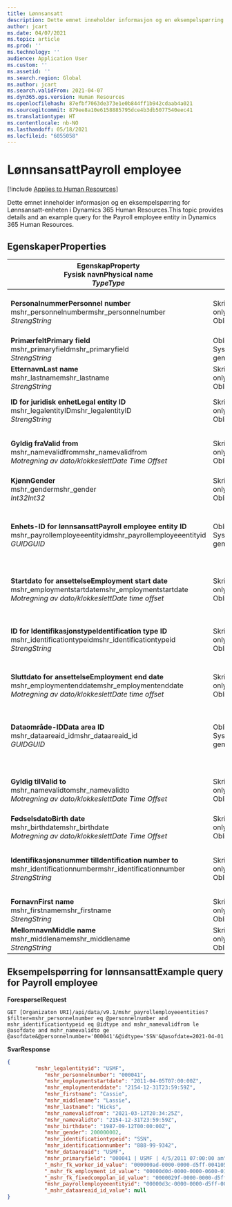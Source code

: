 ```yaml
---
title: Lønnsansatt
description: Dette emnet inneholder informasjon og en eksempelspørring for Lønnsansatt-enheten i Dynamics 365 Human Resources.
author: jcart
ms.date: 04/07/2021
ms.topic: article
ms.prod: ''
ms.technology: ''
audience: Application User
ms.custom: ''
ms.assetid: ''
ms.search.region: Global
ms.author: jcart
ms.search.validFrom: 2021-04-07
ms.dyn365.ops.version: Human Resources
ms.openlocfilehash: 87efbf7063de373e1e0b844ff1b942cdaab4a021
ms.sourcegitcommit: 879ee8a10e6158885795dce4b3db5077540eec41
ms.translationtype: HT
ms.contentlocale: nb-NO
ms.lasthandoff: 05/18/2021
ms.locfileid: "6055058"
---
```

# <a name="payroll-employee"></a><span data-ttu-id="4cf2c-103">Lønnsansatt</span><span class="sxs-lookup"><span data-stu-id="4cf2c-103">Payroll employee</span></span>

[!include [Applies to Human Resources](../includes/applies-to-hr.md)]

<span data-ttu-id="4cf2c-104">Dette emnet inneholder informasjon og en eksempelspørring for Lønnsansatt-enheten i Dynamics 365 Human Resources.</span><span class="sxs-lookup"><span data-stu-id="4cf2c-104">This topic provides details and an example query for the Payroll employee entity in Dynamics 365 Human Resources.</span></span>

## <a name="properties"></a><span data-ttu-id="4cf2c-105">Egenskaper</span><span class="sxs-lookup"><span data-stu-id="4cf2c-105">Properties</span></span>

| <span data-ttu-id="4cf2c-106">Egenskap</span><span class="sxs-lookup"><span data-stu-id="4cf2c-106">Property</span></span><br><span data-ttu-id="4cf2c-107">**Fysisk navn**</span><span class="sxs-lookup"><span data-stu-id="4cf2c-107">**Physical name**</span></span><br><span data-ttu-id="4cf2c-108">**_Type_**</span><span class="sxs-lookup"><span data-stu-id="4cf2c-108">**_Type_**</span></span> | <span data-ttu-id="4cf2c-109">Bruk</span><span class="sxs-lookup"><span data-stu-id="4cf2c-109">Use</span></span> | <span data-ttu-id="4cf2c-110">beskrivelse</span><span class="sxs-lookup"><span data-stu-id="4cf2c-110">Description</span></span> |
| --- | --- | --- |
| <span data-ttu-id="4cf2c-111">**Personalnummer**</span><span class="sxs-lookup"><span data-stu-id="4cf2c-111">**Personnel number**</span></span><br><span data-ttu-id="4cf2c-112">mshr_personnelnumber</span><span class="sxs-lookup"><span data-stu-id="4cf2c-112">mshr_personnelnumber</span></span><br><span data-ttu-id="4cf2c-113">*Streng*</span><span class="sxs-lookup"><span data-stu-id="4cf2c-113">*String*</span></span> | <span data-ttu-id="4cf2c-114">Skrivebeskyttet</span><span class="sxs-lookup"><span data-stu-id="4cf2c-114">Read-only</span></span><br><span data-ttu-id="4cf2c-115">Obligatorisk</span><span class="sxs-lookup"><span data-stu-id="4cf2c-115">Required</span></span> | <span data-ttu-id="4cf2c-116">Det unike personalnummeret til den ansatte.</span><span class="sxs-lookup"><span data-stu-id="4cf2c-116">The employee's unique personnel number.</span></span> |
| <span data-ttu-id="4cf2c-117">**Primærfelt**</span><span class="sxs-lookup"><span data-stu-id="4cf2c-117">**Primary field**</span></span><br><span data-ttu-id="4cf2c-118">mshr_primaryfield</span><span class="sxs-lookup"><span data-stu-id="4cf2c-118">mshr_primaryfield</span></span><br><span data-ttu-id="4cf2c-119">*Streng*</span><span class="sxs-lookup"><span data-stu-id="4cf2c-119">*String*</span></span> | <span data-ttu-id="4cf2c-120">Obligatorisk</span><span class="sxs-lookup"><span data-stu-id="4cf2c-120">Required</span></span><br><span data-ttu-id="4cf2c-121">Systemgenerert</span><span class="sxs-lookup"><span data-stu-id="4cf2c-121">System generated</span></span> |  |
| <span data-ttu-id="4cf2c-122">**Etternavn**</span><span class="sxs-lookup"><span data-stu-id="4cf2c-122">**Last name**</span></span><br><span data-ttu-id="4cf2c-123">mshr_lastname</span><span class="sxs-lookup"><span data-stu-id="4cf2c-123">mshr_lastname</span></span><br><span data-ttu-id="4cf2c-124">*Streng*</span><span class="sxs-lookup"><span data-stu-id="4cf2c-124">*String*</span></span> | <span data-ttu-id="4cf2c-125">Skrivebeskyttet</span><span class="sxs-lookup"><span data-stu-id="4cf2c-125">Read only</span></span><br><span data-ttu-id="4cf2c-126">Obligatorisk</span><span class="sxs-lookup"><span data-stu-id="4cf2c-126">Required</span></span> | <span data-ttu-id="4cf2c-127">Ansattes etternavn.</span><span class="sxs-lookup"><span data-stu-id="4cf2c-127">Employee last name.</span></span> |
| <span data-ttu-id="4cf2c-128">**ID for juridisk enhet**</span><span class="sxs-lookup"><span data-stu-id="4cf2c-128">**Legal entity ID**</span></span><br><span data-ttu-id="4cf2c-129">mshr_legalentityID</span><span class="sxs-lookup"><span data-stu-id="4cf2c-129">mshr_legalentityID</span></span><br><span data-ttu-id="4cf2c-130">*Streng*</span><span class="sxs-lookup"><span data-stu-id="4cf2c-130">*String*</span></span> | <span data-ttu-id="4cf2c-131">Skrivebeskyttet</span><span class="sxs-lookup"><span data-stu-id="4cf2c-131">Read-only</span></span><br><span data-ttu-id="4cf2c-132">Obligatorisk</span><span class="sxs-lookup"><span data-stu-id="4cf2c-132">Required</span></span> | <span data-ttu-id="4cf2c-133">Angir den juridiske enheten (firmaet).</span><span class="sxs-lookup"><span data-stu-id="4cf2c-133">Specifies the legal entity (company).</span></span> |
| <span data-ttu-id="4cf2c-134">**Gyldig fra**</span><span class="sxs-lookup"><span data-stu-id="4cf2c-134">**Valid from**</span></span><br><span data-ttu-id="4cf2c-135">mshr_namevalidfrom</span><span class="sxs-lookup"><span data-stu-id="4cf2c-135">mshr_namevalidfrom</span></span><br><span data-ttu-id="4cf2c-136">*Motregning av dato/klokkeslett*</span><span class="sxs-lookup"><span data-stu-id="4cf2c-136">*Date Time Offset*</span></span> | <span data-ttu-id="4cf2c-137">Skrivebeskyttet</span><span class="sxs-lookup"><span data-stu-id="4cf2c-137">Read-only</span></span> <br><span data-ttu-id="4cf2c-138">Obligatorisk</span><span class="sxs-lookup"><span data-stu-id="4cf2c-138">Required</span></span> | <span data-ttu-id="4cf2c-139">Datoen som ansattinformasjonen er gyldig fra.</span><span class="sxs-lookup"><span data-stu-id="4cf2c-139">Date the employee information is valid from.</span></span>  |
| <span data-ttu-id="4cf2c-140">**Kjønn**</span><span class="sxs-lookup"><span data-stu-id="4cf2c-140">**Gender**</span></span><br><span data-ttu-id="4cf2c-141">mshr_gender</span><span class="sxs-lookup"><span data-stu-id="4cf2c-141">mshr_gender</span></span><br><span data-ttu-id="4cf2c-142">*Int32*</span><span class="sxs-lookup"><span data-stu-id="4cf2c-142">*Int32*</span></span> | <span data-ttu-id="4cf2c-143">Skrivebeskyttet</span><span class="sxs-lookup"><span data-stu-id="4cf2c-143">Read-only</span></span><br><span data-ttu-id="4cf2c-144">Obligatorisk</span><span class="sxs-lookup"><span data-stu-id="4cf2c-144">Required</span></span> | <span data-ttu-id="4cf2c-145">Den ansattes kjønn.</span><span class="sxs-lookup"><span data-stu-id="4cf2c-145">The employee's gender.</span></span> |
| <span data-ttu-id="4cf2c-146">**Enhets-ID for lønnsansatt**</span><span class="sxs-lookup"><span data-stu-id="4cf2c-146">**Payroll employee entity ID**</span></span><br><span data-ttu-id="4cf2c-147">mshr_payrollemployeeentityid</span><span class="sxs-lookup"><span data-stu-id="4cf2c-147">mshr_payrollemployeeentityid</span></span><br><span data-ttu-id="4cf2c-148">*GUID*</span><span class="sxs-lookup"><span data-stu-id="4cf2c-148">*GUID*</span></span> | <span data-ttu-id="4cf2c-149">Obligatorisk</span><span class="sxs-lookup"><span data-stu-id="4cf2c-149">Required</span></span><br><span data-ttu-id="4cf2c-150">Systemgenerert</span><span class="sxs-lookup"><span data-stu-id="4cf2c-150">System generated</span></span> | <span data-ttu-id="4cf2c-151">En systemgenerert GUID-verdi som entydig identifiserer den ansatte.</span><span class="sxs-lookup"><span data-stu-id="4cf2c-151">A system-generated GUID value to uniquely identify the employee.</span></span> |
| <span data-ttu-id="4cf2c-152">**Startdato for ansettelse**</span><span class="sxs-lookup"><span data-stu-id="4cf2c-152">**Employment start date**</span></span><br><span data-ttu-id="4cf2c-153">mshr_employmentstartdate</span><span class="sxs-lookup"><span data-stu-id="4cf2c-153">mshr_employmentstartdate</span></span><br><span data-ttu-id="4cf2c-154">*Motregning av dato/klokkeslett*</span><span class="sxs-lookup"><span data-stu-id="4cf2c-154">*Date time offset*</span></span> | <span data-ttu-id="4cf2c-155">Skrivebeskyttet</span><span class="sxs-lookup"><span data-stu-id="4cf2c-155">Read-only</span></span><br><span data-ttu-id="4cf2c-156">Obligatorisk</span><span class="sxs-lookup"><span data-stu-id="4cf2c-156">Required</span></span> | <span data-ttu-id="4cf2c-157">Startdatoen for den ansattes ansettelse.</span><span class="sxs-lookup"><span data-stu-id="4cf2c-157">The start date of the employee's employment.</span></span> |
| <span data-ttu-id="4cf2c-158">**ID for Identifikasjonstype**</span><span class="sxs-lookup"><span data-stu-id="4cf2c-158">**Identification type ID**</span></span><br><span data-ttu-id="4cf2c-159">mshr_identificationtypeid</span><span class="sxs-lookup"><span data-stu-id="4cf2c-159">mshr_identificationtypeid</span></span><br><span data-ttu-id="4cf2c-160">*Streng*</span><span class="sxs-lookup"><span data-stu-id="4cf2c-160">*String*</span></span> |<span data-ttu-id="4cf2c-161">Skrivebeskyttet</span><span class="sxs-lookup"><span data-stu-id="4cf2c-161">Read-only</span></span><br><span data-ttu-id="4cf2c-162">Obligatorisk</span><span class="sxs-lookup"><span data-stu-id="4cf2c-162">Required</span></span> | <span data-ttu-id="4cf2c-163">Identifikasjonstypen som er definert for den ansatte.</span><span class="sxs-lookup"><span data-stu-id="4cf2c-163">The identification type defined for the employee.</span></span> |
| <span data-ttu-id="4cf2c-164">**Sluttdato for ansettelse**</span><span class="sxs-lookup"><span data-stu-id="4cf2c-164">**Employment end date**</span></span><br><span data-ttu-id="4cf2c-165">mshr_employmentenddate</span><span class="sxs-lookup"><span data-stu-id="4cf2c-165">mshr_employmentenddate</span></span><br><span data-ttu-id="4cf2c-166">*Motregning av dato/klokkeslett*</span><span class="sxs-lookup"><span data-stu-id="4cf2c-166">*Date time offset*</span></span> | <span data-ttu-id="4cf2c-167">Skrivebeskyttet</span><span class="sxs-lookup"><span data-stu-id="4cf2c-167">Read-only</span></span><br><span data-ttu-id="4cf2c-168">Obligatorisk</span><span class="sxs-lookup"><span data-stu-id="4cf2c-168">Required</span></span> |<span data-ttu-id="4cf2c-169">Sluttdatoen for den ansattes ansettelse.</span><span class="sxs-lookup"><span data-stu-id="4cf2c-169">The end of the employee's employment.</span></span>  |
| <span data-ttu-id="4cf2c-170">**Dataområde-ID**</span><span class="sxs-lookup"><span data-stu-id="4cf2c-170">**Data area ID**</span></span><br><span data-ttu-id="4cf2c-171">mshr_dataareaid_id</span><span class="sxs-lookup"><span data-stu-id="4cf2c-171">mshr_dataareaid_id</span></span><br><span data-ttu-id="4cf2c-172">*GUID*</span><span class="sxs-lookup"><span data-stu-id="4cf2c-172">*GUID*</span></span> | <span data-ttu-id="4cf2c-173">Obligatorisk</span><span class="sxs-lookup"><span data-stu-id="4cf2c-173">Required</span></span> <br><span data-ttu-id="4cf2c-174">Systemgenerert</span><span class="sxs-lookup"><span data-stu-id="4cf2c-174">System generated</span></span> | <span data-ttu-id="4cf2c-175">Systemgenerert GUID-verdi som identifiserer den juridiske enheten (firmaet).</span><span class="sxs-lookup"><span data-stu-id="4cf2c-175">System-generated GUID value identifying the legal entity (company).</span></span> |
| <span data-ttu-id="4cf2c-176">**Gyldig til**</span><span class="sxs-lookup"><span data-stu-id="4cf2c-176">**Valid to**</span></span><br><span data-ttu-id="4cf2c-177">mshr_namevalidto</span><span class="sxs-lookup"><span data-stu-id="4cf2c-177">mshr_namevalidto</span></span><br><span data-ttu-id="4cf2c-178">*Motregning av dato/klokkeslett*</span><span class="sxs-lookup"><span data-stu-id="4cf2c-178">*Date Time Offset*</span></span> |  <span data-ttu-id="4cf2c-179">Skrivebeskyttet</span><span class="sxs-lookup"><span data-stu-id="4cf2c-179">Read-only</span></span><br><span data-ttu-id="4cf2c-180">Obligatorisk</span><span class="sxs-lookup"><span data-stu-id="4cf2c-180">Required</span></span> | <span data-ttu-id="4cf2c-181">Datoen som ansattinformasjonen er gyldig til.</span><span class="sxs-lookup"><span data-stu-id="4cf2c-181">Date the employee information is valid to.</span></span> |
| <span data-ttu-id="4cf2c-182">**Fødselsdato**</span><span class="sxs-lookup"><span data-stu-id="4cf2c-182">**Birth date**</span></span><br><span data-ttu-id="4cf2c-183">mshr_birthdate</span><span class="sxs-lookup"><span data-stu-id="4cf2c-183">mshr_birthdate</span></span><br><span data-ttu-id="4cf2c-184">*Motregning av dato/klokkeslett*</span><span class="sxs-lookup"><span data-stu-id="4cf2c-184">*Date Time Offset*</span></span> | <span data-ttu-id="4cf2c-185">Skrivebeskyttet</span><span class="sxs-lookup"><span data-stu-id="4cf2c-185">Read-only</span></span> <br><span data-ttu-id="4cf2c-186">Obligatorisk</span><span class="sxs-lookup"><span data-stu-id="4cf2c-186">Required</span></span> | <span data-ttu-id="4cf2c-187">Den ansattes fødselsdato.</span><span class="sxs-lookup"><span data-stu-id="4cf2c-187">The employee's birth date</span></span> |
| <span data-ttu-id="4cf2c-188">**Identifikasjonsnummer til**</span><span class="sxs-lookup"><span data-stu-id="4cf2c-188">**Identification number to**</span></span><br><span data-ttu-id="4cf2c-189">mshr_identificationnumber</span><span class="sxs-lookup"><span data-stu-id="4cf2c-189">mshr_identificationnumber</span></span><br><span data-ttu-id="4cf2c-190">*Streng*</span><span class="sxs-lookup"><span data-stu-id="4cf2c-190">*String*</span></span> | <span data-ttu-id="4cf2c-191">Skrivebeskyttet</span><span class="sxs-lookup"><span data-stu-id="4cf2c-191">Read-only</span></span> <br><span data-ttu-id="4cf2c-192">Obligatorisk</span><span class="sxs-lookup"><span data-stu-id="4cf2c-192">Required</span></span> |<span data-ttu-id="4cf2c-193">Identifikasjonsnummeret som er definert for den ansatte.</span><span class="sxs-lookup"><span data-stu-id="4cf2c-193">The identification number defined for the employee.</span></span>  |
| <span data-ttu-id="4cf2c-194">**Fornavn**</span><span class="sxs-lookup"><span data-stu-id="4cf2c-194">**First name**</span></span><br><span data-ttu-id="4cf2c-195">mshr_firstname</span><span class="sxs-lookup"><span data-stu-id="4cf2c-195">mshr_firstname</span></span><br><span data-ttu-id="4cf2c-196">*Streng*</span><span class="sxs-lookup"><span data-stu-id="4cf2c-196">*String*</span></span> | <span data-ttu-id="4cf2c-197">Skrivebeskyttet</span><span class="sxs-lookup"><span data-stu-id="4cf2c-197">Read-only</span></span><br><span data-ttu-id="4cf2c-198">Obligatorisk</span><span class="sxs-lookup"><span data-stu-id="4cf2c-198">Required</span></span> | <span data-ttu-id="4cf2c-199">Ansattes fornavn.</span><span class="sxs-lookup"><span data-stu-id="4cf2c-199">Employee first name.</span></span> |
| <span data-ttu-id="4cf2c-200">**Mellomnavn**</span><span class="sxs-lookup"><span data-stu-id="4cf2c-200">**Middle name**</span></span><br><span data-ttu-id="4cf2c-201">mshr_middlename</span><span class="sxs-lookup"><span data-stu-id="4cf2c-201">mshr_middlename</span></span><br><span data-ttu-id="4cf2c-202">*Streng*</span><span class="sxs-lookup"><span data-stu-id="4cf2c-202">*String*</span></span> | <span data-ttu-id="4cf2c-203">Skrivebeskyttet</span><span class="sxs-lookup"><span data-stu-id="4cf2c-203">Read-only</span></span><br><span data-ttu-id="4cf2c-204">Obligatorisk</span><span class="sxs-lookup"><span data-stu-id="4cf2c-204">Required</span></span> |<span data-ttu-id="4cf2c-205">Ansattes mellomnavn.</span><span class="sxs-lookup"><span data-stu-id="4cf2c-205">Employee middle name.</span></span>  |

## <a name="example-query-for-payroll-employee"></a><span data-ttu-id="4cf2c-206">Eksempelspørring for lønnsansatt</span><span class="sxs-lookup"><span data-stu-id="4cf2c-206">Example query for Payroll employee</span></span>

<span data-ttu-id="4cf2c-207">**Forespørsel**</span><span class="sxs-lookup"><span data-stu-id="4cf2c-207">**Request**</span></span>

```http
GET [Organizaton URI]/api/data/v9.1/mshr_payrollemployeeentities?$filter=mshr_personnelnumber eq @personnelnumber and mshr_identificationtypeid eq @idtype and mshr_namevalidfrom le @asofdate and mshr_namevalidto ge @asofdate&@personnelnumber='000041'&@idtype='SSN'&@asofdate=2021-04-01
```

<span data-ttu-id="4cf2c-208">**Svar**</span><span class="sxs-lookup"><span data-stu-id="4cf2c-208">**Response**</span></span>

```json
{
         "mshr_legalentityid": "USMF",
            "mshr_personnelnumber": "000041",
            "mshr_employmentstartdate": "2011-04-05T07:00:00Z",
            "mshr_employmentenddate": "2154-12-31T23:59:59Z",
            "mshr_firstname": "Cassie",
            "mshr_middlename": "Lassie",
            "mshr_lastname": "Hicks",
            "mshr_namevalidfrom": "2021-03-12T20:34:25Z",
            "mshr_namevalidto": "2154-12-31T23:59:59Z",
            "mshr_birthdate": "1987-09-12T00:00:00Z",
            "mshr_gender": 200000002,
            "mshr_identificationtypeid": "SSN",
            "mshr_identificationnumber": "888-99-9342",
            "mshr_dataareaid": "USMF",
            "mshr_primaryfield": "000041 | USMF | 4/5/2011 07:00:00 am",
            "_mshr_fk_worker_id_value": "000000ad-0000-0000-d5ff-004105000000",
            "_mshr_fk_employment_id_value": "00000d0d-0000-0000-0600-014105000000",
            "_mshr_fk_fixedcompplan_id_value": "0000029f-0000-0000-d5ff-004105000000",
            "mshr_payrollemployeeentityid": "00000d3c-0000-0000-d5ff-004105000000",
            "_mshr_dataareaid_id_value": null
}
```
